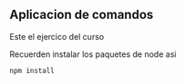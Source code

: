 ## Aplicacion de comandos

Este el ejercico del curso

Recuerden instalar los paquetes de node asi

```
npm install
```